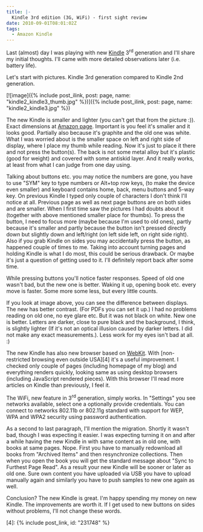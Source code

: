 ```yaml
---
title: |-
  Kindle 3rd edition (3G, WiFi) - first sight review
date: 2010-09-01T08:01:02Z
tags:
  - Amazon Kindle
---
```

Last (almost) day I was playing with new [Kindle][1] 3<sup>rd</sup> generation and I'll share my initial thoughts. I'll came with more detailed observations later (i.e. battery life).

Let's start with pictures. Kindle 3rd generation compared to Kindle 2nd generation.

[![image]({% include post_ilink, post: page, name: "kindle2_kindle3_thumb.jpg" %})]({% include post_ilink, post: page, name: "kindle2_kindle3.jpg" %})

The new Kindle is smaller and lighter (you can't get that from the picture :)). Exact dimensions at [Amazon page][2]. Important is you feel it's smaller and it looks good. Partially also because it's graphite and the old one was white. What I was worried about is the smaller space on left and right side of display, where I place my thumb while reading. Now it's just to place it there and not press the button(s). The back is not some metal alloy but it's plastic (good for weight) and covered with some antiskid layer. And it really works, at least from what I can judge from one day using.

Talking about buttons etc. you may notice the numbers are gone, you have to use "SYM" key to type numbers or Alt+top row keys, (to make the device even smaller) and keyboard contains home, back, menu buttons and 5-way key. On previous Kindle I typed only couple of characters I don't think I'll notice at all. Previous page as well as next page buttons are on both sides and are smaller. When I first time saw the pictures I had doubts about it (together with above mentioned smaller place for thumbs). To press the button, I need to focus more (maybe because I'm used to old ones), partly because it's smaller and partly because the button isn't pressed directly down but slightly down and left/right (on left side left, on right side right). Also if you grab Kindle on sides you may accidentally press the button, as happened couple of times to me. Taking into account turning pages and holding Kindle is what I do most, this could be serious drawback. Or maybe it's just a question of getting used to it. I'll definitely report back after some time.

While pressing buttons you'll notice faster responses. Speed of old one wasn't bad, but the new one is better. Waking it up, opening book etc. every move is faster. Some more some less, but every little counts.

If you look at image above, you can see the difference between displays. The new has better contrast. (For PDFs you can set it up.) I had no problems reading on old one, no eye glare etc. But it was not black on white. New one is better. Letters are darker, close to pure black and the background, I think, is slightly lighter (If it's not an optical illusion caused by darker letters. I did not make any exact measurements.). Less work for my eyes isn't bad at all. :)

The new Kindle has also new browser based on [WebKit][3]. With [non-restricted browsing even outside USA][4] it's a useful improvement. I checked only couple of pages (including homepage of my blog) and everything renders quickly, looking same as using desktop browsers (including JavaScript rendered pieces). With this browser I'll read more articles on Kindle than previously, I feel it.

The WiFi, new feature in 3<sup>rd</sup> generation, simply works. In "Settings" you see networks available, select one a optionally provide credentials. You can connect to networks 802.11b or 802.11g standard with support for WEP, WPA and WPA2 security using password authentication.

As a second to last paragraph, I'll mention the migration. Shortly it wasn't bad, though I was expecting it easier. I was expecting turning it on and after a while having the new Kindle in with same content as in old one, with books at same pages. Nope. First you have to manually redownload all books from "Archived Items" and then resynchronize collections. Then when you open the book you will get the standard message about "Sync to Furthest Page Read". As a result your new Kindle will be sooner or later as old one. Sure own content you have uploaded via USB you have to upload manually again and similarly you have to push samples to new one again as well.

Conclusion? The new Kindle is great. I'm happy spending my money on new Kindle. The improvements are worth it. If I get used to new buttons on sides without problems, I'll not change these words.

[1]: http://www.kindle.com
[2]: http://www.amazon.com/Kindle-Wireless-Reading-Display-Globally/dp/B003FSUDM4/
[3]: http://webkit.org/
[4]: {% include post_link, id: "231748" %}